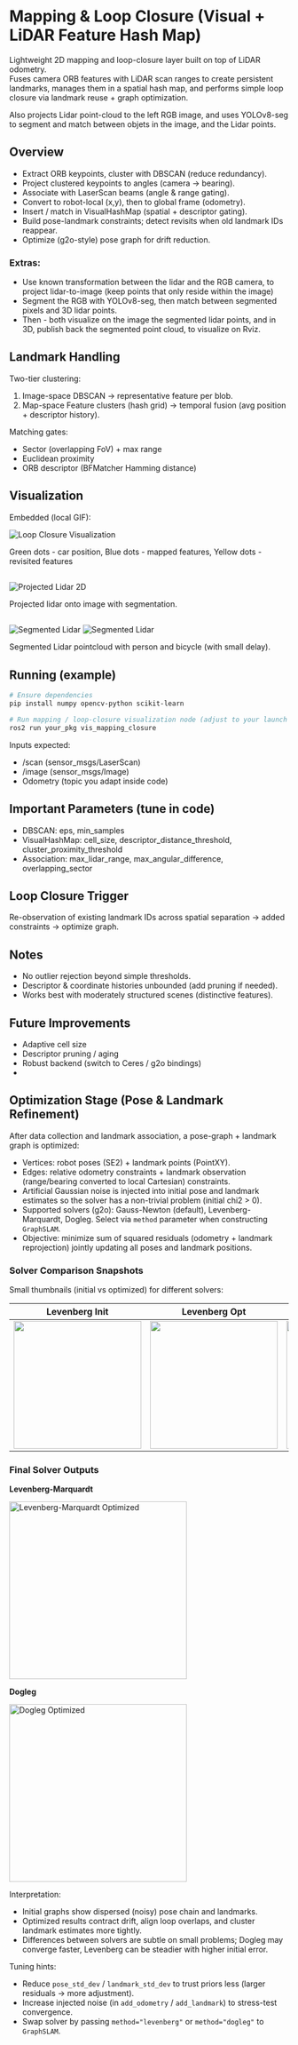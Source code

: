 # Mapping & Loop Closure (Visual + LiDAR Feature Hash Map)

Lightweight 2D mapping and loop-closure layer built on top of LiDAR odometry.  
Fuses camera ORB features with LiDAR scan ranges to create persistent landmarks, manages them in a spatial hash map, and performs simple loop closure via landmark reuse + graph optimization.

Also projects Lidar point-cloud to the left RGB image, and uses YOLOv8-seg to segment and match between objets in the image, and the Lidar points.

## Overview
- Extract ORB keypoints, cluster with DBSCAN (reduce redundancy).
- Project clustered keypoints to angles (camera -> bearing).
- Associate with LaserScan beams (angle & range gating).
- Convert to robot-local (x,y), then to global frame (odometry).
- Insert / match in VisualHashMap (spatial + descriptor gating).
- Build pose-landmark constraints; detect revisits when old landmark IDs reappear.
- Optimize (g2o-style) pose graph for drift reduction.

### Extras:
- Use known transformation between the lidar and the RGB camera, to project lidar-to-image (keep points that only reside within the image)
- Segment the RGB with YOLOv8-seg, then match between segmented pixels and 3D lidar points.
- Then - both visualize on the image the segmented lidar points, and in 3D, publish back the segmented point cloud, to visualize on Rviz.

## Landmark Handling
Two-tier clustering:
1. Image-space DBSCAN → representative feature per blob.
2. Map-space Feature clusters (hash grid) → temporal fusion (avg position + descriptor history).

Matching gates:
- Sector (overlapping FoV) + max range
- Euclidean proximity
- ORB descriptor (BFMatcher Hamming distance)

## Visualization
Embedded (local GIF):

![Loop Closure Visualization](../readme_files/mapping.gif)

Green dots - car position, Blue dots - mapped features, Yellow dots - revisited features
##
![Projected Lidar 2D](../readme_files/detected_lidar_pixels.png)

Projected lidar onto image with segmentation.
##
![Segmented Lidar](../readme_files/lidar_project_segment1.png)
![Segmented Lidar](../readme_files/lidar_project_segment2.png)

Segmented Lidar pointcloud with person and bicycle (with small delay).

## Running (example)
```bash
# Ensure dependencies
pip install numpy opencv-python scikit-learn

# Run mapping / loop-closure visualization node (adjust to your launch pattern)
ros2 run your_pkg vis_mapping_closure
```

Inputs expected:
- /scan (sensor_msgs/LaserScan)
- /image (sensor_msgs/Image)
- Odometry (topic you adapt inside code)

## Important Parameters (tune in code)
- DBSCAN: eps, min_samples
- VisualHashMap: cell_size, descriptor_distance_threshold, cluster_proximity_threshold
- Association: max_lidar_range, max_angular_difference, overlapping_sector

## Loop Closure Trigger
Re-observation of existing landmark IDs across spatial separation → added constraints → optimize graph.

## Notes
- No outlier rejection beyond simple thresholds.
- Descriptor & coordinate histories unbounded (add pruning if needed).
- Works best with moderately structured scenes (distinctive features).

## Future Improvements
- Adaptive cell size
- Descriptor pruning / aging
- Robust backend (switch to Ceres / g2o bindings)
-


## Optimization Stage (Pose & Landmark Refinement)
After data collection and landmark association, a pose-graph + landmark graph is optimized:
- Vertices: robot poses (SE2) + landmark points (PointXY).
- Edges: relative odometry constraints + landmark observation (range/bearing converted to local Cartesian) constraints.
- Artificial Gaussian noise is injected into initial pose and landmark estimates so the solver has a non-trivial problem (initial chi2 > 0).
- Supported solvers (g2o): Gauss-Newton (default), Levenberg-Marquardt, Dogleg. Select via `method` parameter when constructing `GraphSLAM`.
- Objective: minimize sum of squared residuals (odometry + landmark reprojection) jointly updating all poses and landmark positions.

### Solver Comparison Snapshots
Small thumbnails (initial vs optimized) for different solvers:

| Levenberg Init | Levenberg Opt | Dogleg Init | Dogleg Opt |
| -------------- | ------------- | ----------- | ---------- |
| <img src="../readme_files/il.png" width="230"/> | <img src="../readme_files/ol.png" width="230"/> | <img src="../readme_files/id.png" width="230"/> | <img src="../readme_files/od.png" width="230"/> |

### Final Solver Outputs

**Levenberg-Marquardt**

<img src="../readme_files/l.png" width="320" alt="Levenberg-Marquardt Optimized"/>

**Dogleg**

<img src="../readme_files/d.png" width="320" alt="Dogleg Optimized"/>

Interpretation:
- Initial graphs show dispersed (noisy) pose chain and landmarks.
- Optimized results contract drift, align loop overlaps, and cluster landmark estimates more tightly.
- Differences between solvers are subtle on small problems; Dogleg may converge faster, Levenberg can be steadier with higher initial error.

Tuning hints:
- Reduce `pose_std_dev` / `landmark_std_dev` to trust priors less (larger residuals → more adjustment).
- Increase injected noise (in `add_odometry` / `add_landmark`) to stress-test convergence.
- Swap solver by passing `method="levenberg"` or `method="dogleg"` to `GraphSLAM`.
